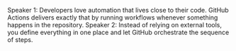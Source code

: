 Speaker 1: Developers love automation that lives close to their code. GitHub Actions delivers exactly that by running workflows whenever something happens in the repository.
Speaker 2: Instead of relying on external tools, you define everything in one place and let GitHub orchestrate the sequence of steps.
